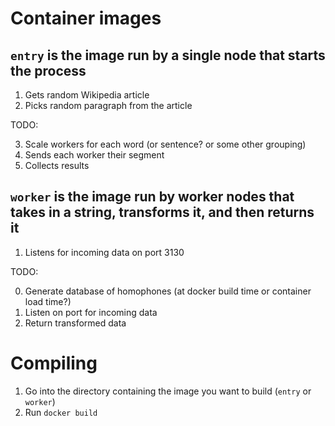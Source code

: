 # Container images

## `entry` is the image run by a single node that starts the process

1. Gets random Wikipedia article
2. Picks random paragraph from the article

TODO:

3. Scale workers for each word (or sentence? or some other grouping)
4. Sends each worker their segment
5. Collects results

## `worker` is the image run by worker nodes that takes in a string, transforms it, and then returns it

1. Listens for incoming data on port 3130

TODO:

0. Generate database of homophones
   (at docker build time or container load time?)
1. Listen on port for incoming data
2. Return transformed data

# Compiling

1. Go into the directory containing the image you want to build
   (`entry` or `worker`)
2. Run `docker build`

